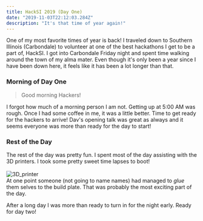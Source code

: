 ```yaml
---
title: HackSI 2019 (Day One)
date: "2019-11-03T22:12:03.284Z"
description: "It's that time of year again!"
---
```


One of my most favorite times of year is back! I traveled down to Southern Illinois (Carbondale) to volunteer at one of the best hackathons I get to be a part of, HackSI. I got into Carbondale Friday night and spent time walking around the town of my alma mater.  Even though it's only been a year since I have been down here, it feels like it has been a lot longer than that. 

### Morning of Day One 
> Good morning Hackers!

I forgot how much of a morning person I am not. Getting up at 5:00 AM was rough. Once I had some coffee in me, it was a little better. Time to get ready for the hackers to arrive! Dav's opening talk was great as always and it seems everyone was more than ready for the day to start!

### Rest of the Day 
The rest of the day was pretty fun. I spent most of the day assisting with the 3D printers. I took some pretty sweet time lapses to boot!<br><br>
![3D_printer](./3d-printer.gif)
<br>
At one point someone (not going to name names) had managed to *glue* them selves to the build plate. That was probably the most exciting part of the day. 

After a long day I was more than ready to turn in for the night early. Ready for day two!




